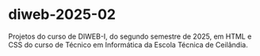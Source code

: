 # diweb-2025-02
Projetos do curso de DIWEB-I, do segundo semestre de 2025, em HTML e CSS do curso de Técnico em Informática da Escola Técnica de Ceilândia.
